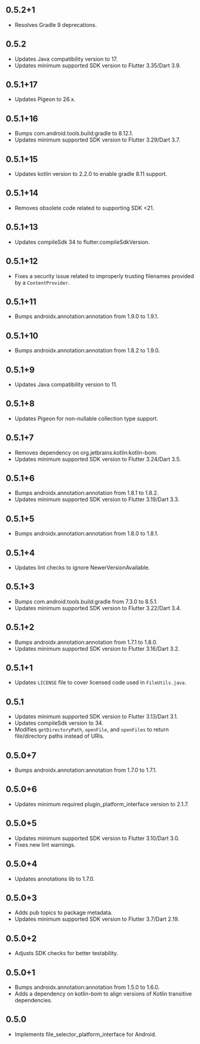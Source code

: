 ## 0.5.2+1

* Resolves Gradle 9 deprecations.

## 0.5.2

* Updates Java compatibility version to 17.
* Updates minimum supported SDK version to Flutter 3.35/Dart 3.9.

## 0.5.1+17

* Updates Pigeon to 26.x.

## 0.5.1+16

* Bumps com.android.tools.build:gradle to 8.12.1.
* Updates minimum supported SDK version to Flutter 3.29/Dart 3.7.

## 0.5.1+15

* Updates kotlin version to 2.2.0 to enable gradle 8.11 support.

## 0.5.1+14

* Removes obsolete code related to supporting SDK <21.

## 0.5.1+13

* Updates compileSdk 34 to flutter.compileSdkVersion.

## 0.5.1+12

* Fixes a security issue related to improperly trusting filenames provided by a `ContentProvider`.

## 0.5.1+11

* Bumps androidx.annotation:annotation from 1.9.0 to 1.9.1.

## 0.5.1+10

* Bumps androidx.annotation:annotation from 1.8.2 to 1.9.0.

## 0.5.1+9

* Updates Java compatibility version to 11.

## 0.5.1+8

* Updates Pigeon for non-nullable collection type support.

## 0.5.1+7

* Removes dependency on org.jetbrains.kotlin:kotlin-bom.
* Updates minimum supported SDK version to Flutter 3.24/Dart 3.5.

## 0.5.1+6

* Bumps androidx.annotation:annotation from 1.8.1 to 1.8.2.
* Updates minimum supported SDK version to Flutter 3.19/Dart 3.3.

## 0.5.1+5

* Bumps androidx.annotation:annotation from 1.8.0 to 1.8.1.

## 0.5.1+4

* Updates lint checks to ignore NewerVersionAvailable.

## 0.5.1+3

* Bumps com.android.tools.build:gradle from 7.3.0 to 8.5.1.
* Updates minimum supported SDK version to Flutter 3.22/Dart 3.4.

## 0.5.1+2

* Bumps androidx.annotation:annotation from 1.7.1 to 1.8.0.
* Updates minimum supported SDK version to Flutter 3.16/Dart 3.2.

## 0.5.1+1

* Updates `LICENSE` file to cover licensed code used in `FileUtils.java`.

## 0.5.1

* Updates minimum supported SDK version to Flutter 3.13/Dart 3.1.
* Updates compileSdk version to 34.
* Modifies `getDirectoryPath`, `openFile`, and `openFiles` to return file/directory paths instead of URIs.

## 0.5.0+7

* Bumps androidx.annotation:annotation from 1.7.0 to 1.7.1.

## 0.5.0+6

* Updates minimum required plugin_platform_interface version to 2.1.7.

## 0.5.0+5

* Updates minimum supported SDK version to Flutter 3.10/Dart 3.0.
* Fixes new lint warnings.

## 0.5.0+4

* Updates annotations lib to 1.7.0.

## 0.5.0+3

* Adds pub topics to package metadata.
* Updates minimum supported SDK version to Flutter 3.7/Dart 2.19.

## 0.5.0+2

* Adjusts SDK checks for better testability.

## 0.5.0+1

* Bumps androidx.annotation:annotation from 1.5.0 to 1.6.0.
* Adds a dependency on kotlin-bom to align versions of Kotlin transitive dependencies.

## 0.5.0

* Implements file_selector_platform_interface for Android.
